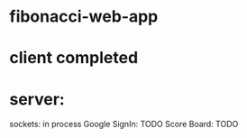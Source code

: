 # fibonacci-web-app

# client completed

# server: 
sockets: in process
Google SignIn: TODO
Score Board: TODO
